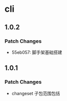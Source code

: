 # cli

## 1.0.2

### Patch Changes

- 55eb057: 脚手架基础搭建

## 1.0.1

### Patch Changes

- changeset 子包范围包括
